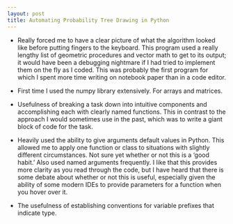 ```yaml
---
layout: post
title: Automating Probability Tree Drawing in Python
---
```


* Really forced me to have a clear picture of what the algorithm looked like before putting fingers to the keyboard.  This program used a really lengthy list of geometric procedures and vector math to get to its output; it would have been a debugging nightmare if I had tried to implement them on the fly as I coded.  This was probably the first program for which I spent more time writing on notebook paper than in a code editor.

* First time I used the numpy library extensively.  For arrays and matrices.

* Usefulness of breaking a task down into intuitive components and accomplishing each with clearly named functions.  This in contrast to the approach I would sometimes use in the past, which was to write a giant block of code for the task.

* Heavily used the ability to give arguments default values in Python.  This allowed me to apply one function or class to situations with slightly different circumstances.  Not sure yet whether or not this is a ‘good habit.’  Also used named arguments frequently.  I like that this provides more clarity as you read through the code, but I have heard that there is some debate about whether or not this is useful, especially given the ability of some modern IDEs to provide parameters for a function when you hover over it.

* The usefulness of establishing conventions for variable prefixes that indicate type.

